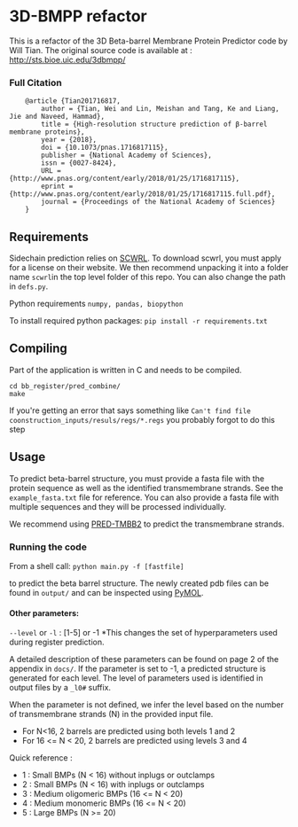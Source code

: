 # 3D-BMPP refactor

This is a refactor of the  3D Beta-barrel Membrane Protein Predictor code by Will Tian. 
The original source code is available at : http://sts.bioe.uic.edu/3dbmpp/

### Full Citation
```
    @article {Tian201716817,
        author = {Tian, Wei and Lin, Meishan and Tang, Ke and Liang, Jie and Naveed, Hammad},
        title = {High-resolution structure prediction of β-barrel membrane proteins},
        year = {2018},
        doi = {10.1073/pnas.1716817115},
        publisher = {National Academy of Sciences},
        issn = {0027-8424},
        URL = {http://www.pnas.org/content/early/2018/01/25/1716817115},
        eprint = {http://www.pnas.org/content/early/2018/01/25/1716817115.full.pdf},
        journal = {Proceedings of the National Academy of Sciences}
    }
```

## Requirements
Sidechain prediction relies on [SCWRL](http://dunbrack.fccc.edu/scwrl4/). To download scwrl, you must apply for a license on their website. 
We then recommend unpacking it into a folder name `scwrl`in the top level folder of this repo. You can also change the path in `defs.py`.

Python requirements `numpy, pandas, biopython`

To install required python packages: `pip install -r requirements.txt`

## Compiling
Part of the application is written in C and needs to be compiled.

```
cd bb_register/pred_combine/
make
```

If you're getting an error that says something like `Can't find file coonstruction_inputs/resuls/regs/*.regs` you probably forgot to do this step 


## Usage

To predict beta-barrel structure, you must provide a fasta file with the protein sequence as well as the identified transmembrane strands. 
See the `example_fasta.txt` file for reference.
You can also provide a fasta file with multiple sequences and they will be processed individually.

We recommend using [PRED-TMBB2](https://bio.tools/PRED-TMBB2) to predict the transmembrane strands.

### Running the code 

From a shell call: `python main.py -f [fastfile]`

to predict the beta barrel structure.  The newly created pdb files can be found in `output/` and can be inspected using [PyMOL](https://pymol.org/2/). 

#### Other parameters:
`--level` or `-l` : \[1-5\] or -1 
 *This changes the set of hyperparameters used during register prediction.

A detailed description of these parameters can be found on page 2 of the appendix in `docs/`.
If the parameter is set to -1, a predicted structure is generated for each level. The level of parameters used is identified in output files by a `_l0#` suffix.

When the parameter is not defined, we infer the level based on the number of transmembrane strands (N) in the provided input file. 
* For N<16, 2 barrels are predicted using both levels 1 and 2
* For 16 <= N < 20, 2 barrels are predicted using levels 3 and 4

Quick reference :

* 1 : Small BMPs (N < 16) without inplugs or outclamps
* 2 : Small BMPs (N < 16) with inplugs or outclamps
* 3 : Medium oligomeric BMPs (16 <= N < 20)
* 4 : Medium monomeric BMPs (16 <= N < 20)
* 5 : Large BMPs (N >= 20)




